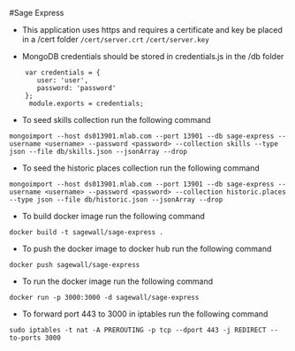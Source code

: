 #Sage Express
* This application uses https and requires a certificate and key be placed in a /cert folder
`/cert/server.crt`
`/cert/server.key`

* MongoDB credentials should be stored in credentials.js in the /db folder
```javacript
    var credentials = {
       user: 'user',
       password: 'password'
    };
     module.exports = credentials;
```
* To seed skills collection run the following command
```
mongoimport --host ds013901.mlab.com --port 13901 --db sage-express --username <username> --password <password> --collection skills --type json --file db/skills.json --jsonArray --drop
```
* To seed the historic places collection run the following command
```
mongoimport --host ds013901.mlab.com --port 13901 --db sage-express --username <username> --password <password> --collection historic.places --type json --file db/historic.json --jsonArray --drop
```
* To build docker image run the following command

`docker build -t sagewall/sage-express .`

* To push the docker image to docker hub run the following command

`docker push sagewall/sage-express`

* To run the docker image run the following command

`docker run -p 3000:3000 -d sagewall/sage-express`

* To forward port 443 to 3000 in iptables run the following command

`sudo iptables -t nat -A PREROUTING -p tcp --dport 443 -j REDIRECT --to-ports 3000`
